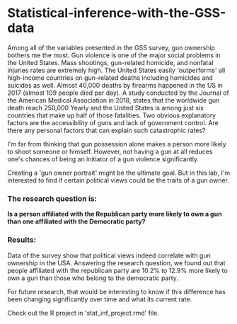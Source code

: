 # Statistical-inference-with-the-GSS-data

Among all of the variables presented in the GSS survey, gun ownership bothers me the most. Gun violence is one of the major social problems in the United States. Mass shootings, gun-related homicide, and nonfatal injuries rates are extremely high. The United States easily 'outperforms' all high-income countries on gun-related deaths including homicides and suicides as well. Almost 40,000 deaths by firearms happened in the US in 2017 (almost 109 people died per day). A study conducted by the Journal of the American Medical Association in 2018, states that the worldwide gun death reach 250,000 Yearly and the United States is among just six countries that make up half of those fatalities. Two obvious explanatory factors are the accessibility of guns and lack of government control. Are there any personal factors that can explain such catastrophic rates?

I'm far from thinking that gun possession alone makes a person more likely to shoot someone or himself. However, not having a gun at all reduces one's chances of being an initiator of a gun violence significantly. 

Creating a 'gun owner portrait' might be the ultimate goal. But in this lab, I'm interested to find if certain political views could be the traits of a gun owner. 

### The research question is: 
**Is a person affiliated with the Republican party more likely to own a gun than one affiliated with the Democratic party?** 

### Results:

Data of the survey show that political views indeed correlate with gun ownership in the USA. Answering the research question, we found out that people affiliated with the republican party are 10.2% to 12.9% more likely to own a gun than those who belong to the democratic party. 

For future research, that would be interesting to know if this difference has been changing significantly over time and what its current rate. 

Check out the R project in 'stat_inf_project.rmd' file.
